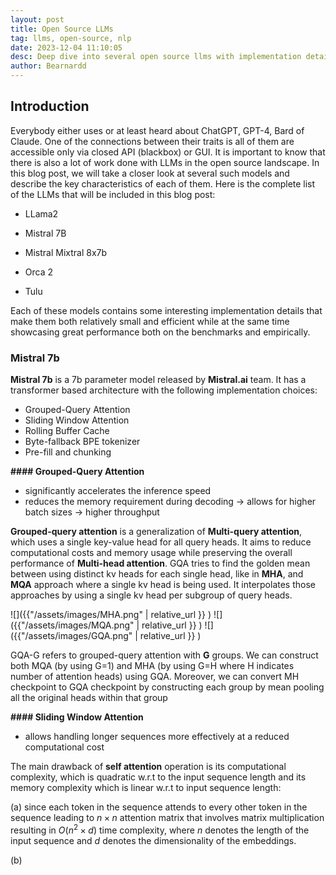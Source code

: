```yaml
---
layout: post
title: Open Source LLMs 
tag: llms, open-source, nlp
date: 2023-12-04 11:10:05
desc: Deep dive into several open source llms with implementation details 
author: Bearnardd
---
```


## Introduction

Everybody either uses or at least heard about ChatGPT, GPT-4, Bard of Claude. One of the connections between their traits is all of them are accessible only via closed API (blackbox) or GUI. It is important to know that there is also 
a lot of work done with LLMs in the open source landscape. In this blog post, we will take a closer look at several such models and describe the key characteristics of each of them. Here is the complete list of the LLMs that
will be included in this blog post:

* LLama2

* Mistral 7B

* Mistral Mixtral 8x7b

* Orca 2

* Tulu

Each of these models contains some interesting implementation details that make them both relatively small and efficient while
at the same time showcasing great performance both on the benchmarks and empirically.


### Mistral 7b

**Mistral 7b** is a 7b parameter model released by **Mistral.ai** team. It has a transformer based architecture with the following implementation choices:
 - Grouped-Query Attention
 - Sliding Window Attention
 - Rolling Buffer Cache
 - Byte-fallback BPE tokenizer
 - Pre-fill and chunking

 **#### Grouped-Query Attention**

 * significantly accelerates the inference speed
 * reduces the memory requirement during decoding -> allows for higher batch sizes -> higher throughput

 **Grouped-query attention** is a generalization of **Multi-query attention**, which uses a single key-value
head for all query heads. It aims to reduce computational costs and memory usage while preserving the
overall performance of **Multi-head attention**. GQA tries to find the golden mean between using distinct kv
heads for each single head, like in **MHA**, and **MQA** approach where a single kv head is being used. It
interpolates those approaches by using a single kv head per subgroup of query heads.

![]({{"/assets/images/MHA.png" | relative_url }} )
![]({{"/assets/images/MQA.png" | relative_url }} )
![]({{"/assets/images/GQA.png" | relative_url }} )

GQA-G refers to grouped-query attention with **G** groups. We can construct both MQA (by using G=1) and MHA
(by using G=H where H indicates number of attention heads) using GQA. Moreover, we can convert MH checkpoint
to GQA checkpoint by constructing each group by mean pooling all the original heads within that group


**#### Sliding Window Attention**

* allows handling longer sequences more effectively at a reduced computational cost

The main drawback of **self attention** operation is its computational complexity, which is quadratic
w.r.t to the input sequence length and its memory complexity which is linear w.r.t to input sequence length:

(a) since each token in the sequence attends to every other token in the sequence leading to $n \times n$ attention matrix that involves matrix multiplication resulting in $O({n^2 \times d})$ time complexity, where $n$ denotes the length of the input sequence and $d$ denotes the dimensionality of the embeddings.

(b) 